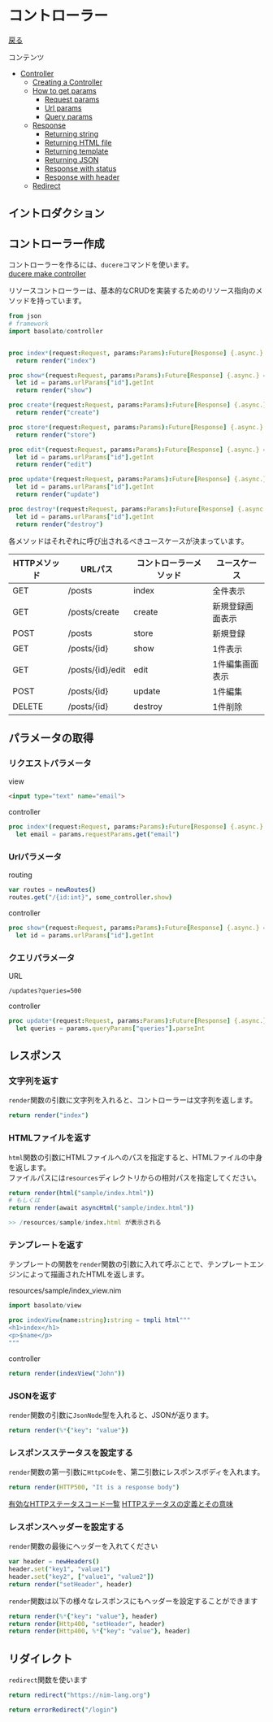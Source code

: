 コントローラー
===
[戻る](../../README.md)

コンテンツ

<!--ts-->
   * [Controller](#controller)
      * [Creating a Controller](#creating-a-controller)
      * [How to get params](#how-to-get-params)
         * [Request params](#request-params)
         * [Url params](#url-params)
         * [Query params](#query-params)
      * [Response](#response)
         * [Returning string](#returning-string)
         * [Returning HTML file](#returning-html-file)
         * [Returning template](#returning-template)
         * [Returning JSON](#returning-json)
         * [Response with status](#response-with-status)
         * [Response with header](#response-with-header)
      * [Redirect](#redirect)

<!-- Added by: root, at: Sun Dec 27 18:22:28 UTC 2020 -->

<!--te-->

## イントロダクション


## コントローラー作成
コントローラーを作るには、`ducere`コマンドを使います。  
[ducere make controller](./ducere.md#コントローラー)

リソースコントローラーは、基本的なCRUDを実装するためのリソース指向のメソッドを持っています。

```nim
from json
# framework
import basolato/controller


proc index*(request:Request, params:Params):Future[Response] {.async.} =
  return render("index")

proc show*(request:Request, params:Params):Future[Response] {.async.} =
  let id = params.urlParams["id"].getInt
  return render("show")

proc create*(request:Request, params:Params):Future[Response] {.async.} =
  return render("create")

proc store*(request:Request, params:Params):Future[Response] {.async.} =
  return render("store")

proc edit*(request:Request, params:Params):Future[Response] {.async.} =
  let id = params.urlParams["id"].getInt
  return render("edit")

proc update*(request:Request, params:Params):Future[Response] {.async.} =
  let id = params.urlParams["id"].getInt
  return render("update")

proc destroy*(request:Request, params:Params):Future[Response] {.async.} =
  let id = params.urlParams["id"].getInt
  return render("destroy")
```

各メソッドはそれぞれに呼び出されるべきユースケースが決まっています。

|HTTPメソッド|URLパス|コントローラーメソッド|ユースケース|
|---|---|---|---|
|GET|/posts|index|全件表示|
|GET|/posts/create|create|新規登録画面表示|
|POST|/posts|store|新規登録|
|GET|/posts/{id}|show|1件表示|
|GET|/posts/{id}/edit|edit|1件編集画面表示|
|POST|/posts/{id}|update|1件編集|
|DELETE|/posts/{id}|destroy|1件削除|

## パラメータの取得
### リクエストパラメータ
view
```html
<input type="text" name="email">
```

controller
```nim
proc index*(request:Request, params:Params):Future[Response] {.async.} =
  let email = params.requestParams.get("email")
```

### Urlパラメータ
routing
```nim
var routes = newRoutes()
routes.get("/{id:int}", some_controller.show)
```

controller
```nim
proc show*(request:Request, params:Params):Future[Response] {.async.} =
  let id = params.urlParams["id"].getInt
```

### クエリパラメータ
URL
```
/updates?queries=500
```

controller
```nim
proc update*(request:Request, params:Params):Future[Response] {.async.} =
  let queries = params.queryParams["queries"].parseInt
```

## レスポンス
### 文字列を返す
`render`関数の引数に文字列を入れると、コントローラーは文字列を返します。
```nim
return render("index")
```

### HTMLファイルを返す
`html`関数の引数にHTMLファイルへのパスを指定すると、HTMLファイルの中身を返します。  
ファイルパスには`resources`ディレクトリからの相対パスを指定してください。
```nim
return render(html("sample/index.html"))
# もしくは
return render(await asyncHtml("sample/index.html"))

>> /resources/sample/index.html が表示される
```

### テンプレートを返す
テンプレートの関数を`render`関数の引数に入れて呼ぶことで、テンプレートエンジンによって描画されたHTMLを返します。

resources/sample/index_view.nim
```nim
import basolato/view

proc indexView(name:string):string = tmpli html"""
<h1>index</h1>
<p>$name</p>
"""
```
controller
```nim
return render(indexView("John"))
```

### JSONを返す
`render`関数の引数に`JsonNode`型を入れると、JSONが返ります。
```nim
return render(%*{"key": "value"})
```

### レスポンスステータスを設定する
`render`関数の第一引数に`HttpCode`を、第二引数にレスポンスボディを入れます。
```nim
return render(HTTP500, "It is a response body")
```

[有効なHTTPステータスコード一覧](https://nim-lang.org/docs/httpcore.html#10)
[HTTPステータスの定義とその意味](https://ja.wikipedia.org/wiki/HTTPステータスコード)


### レスポンスヘッダーを設定する
`render`関数の最後にヘッダーを入れてください
```nim
var header = newHeaders()
header.set("key1", "value1")
header.set("key2", ["value1", "value2"])
return render("setHeader", header)
```

`render`関数は以下の様々なレスポンスにもヘッダーを設定することができます
```nim
return render(%*{"key": "value"}, header)
return render(Http400, "setHeader", header)
return render(Http400, %*{"key": "value"}, header)
```

## リダイレクト
`redirect`関数を使います
```nim
return redirect("https://nim-lang.org")

return errorRedirect("/login")
```
